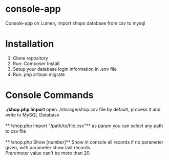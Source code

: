 # console-app
Console-app on Lumen, import shops database from csv to mysql

<h1> Installation </h1>

1. Clone repository
2. Run: Composer Install
3. Setup your database login information in .env file
4. Run:  php artisan migrate

<h1> Console Commands </h1>
<strong>./shop.php Import</strong>  open ./storage/shop.csv file by default, process it and write to MySQL Database <br><br>
**./shop.php Import "/path/to/file.csv"** as param you can select any path to csv file <br><br>
**./shop.php Show [number]** Show in console all records if no parameter given, with parameter show last records.<br>Praremeter value can't be more than 20.<br>
